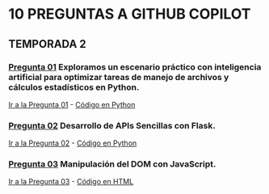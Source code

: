 # 10 PREGUNTAS A GITHUB COPILOT

## TEMPORADA 2

### [**Pregunta 01**](./1-Pregunta/) Exploramos un escenario práctico con inteligencia artificial para optimizar tareas de manejo de archivos y cálculos estadísticos en Python.

[Ir a la Pregunta 01](./1-Pregunta/) - [Código en Python](./1-Pregunta/calcular_media_precios.py)

### [**Pregunta 02**](./2-Pregunta/) Desarrollo de APIs Sencillas con Flask.

[Ir a la Pregunta 02](./2-Pregunta/) - [Código en Python](./2-Pregunta/api_flask.py)

### [**Pregunta 03**](./3-Pregunta/) Manipulación del DOM con JavaScript.

[Ir a la Pregunta 03](./3-Pregunta/) - [Código en HTML](./3-Pregunta/index.html)